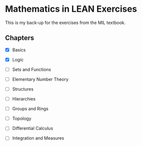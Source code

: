 # Mathematics in LEAN Exercises

This is my back-up for the exercises from the MIL textbook. 

## Chapters

- [x] Basics
- [x] Logic
- [ ] Sets and Functions
- [ ] Elementary Number Theory
- [ ] Structures
- [ ] Hierarchies
- [ ] Groups and Rings
- [ ] Topology
- [ ] Differential Calculus
- [ ] Integration and Measures

